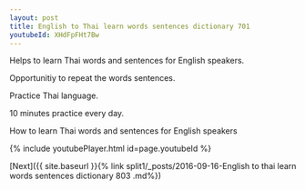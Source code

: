 ```yaml
---
layout: post
title: English to Thai learn words sentences dictionary 701 
youtubeId: XHdFpFHt7Bw
---
```

 
 
Helps to learn Thai words and sentences for English speakers.

Opportunitiy to repeat the words sentences. 

Practice Thai language. 
 
10 minutes practice every day. 
 
How to learn Thai words and sentences for English speakers 
 
{% include youtubePlayer.html id=page.youtubeId %}
 
 
[Next]({{ site.baseurl }}{% link  split1/_posts/2016-09-16-English to thai learn words sentences dictionary 803 .md%})
 
